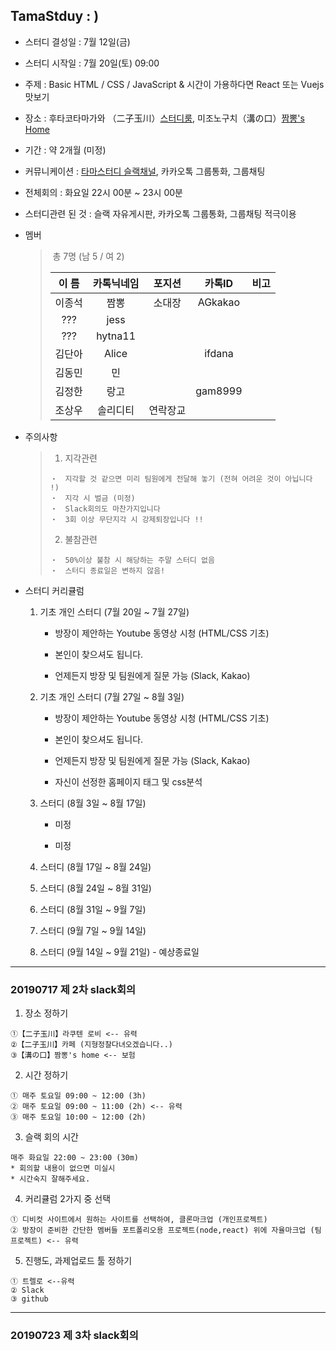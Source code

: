 ## TamaStduy : )

* 스터디 결성일 : 7월 12일(금)

* 스터디 시작일 : 7월 20일(토) 09:00 

* 주제 : Basic HTML / CSS / JavaScript & 시간이 가용하다면 React 또는 Vuejs 맛보기

* 장소 : 후타코타마가와 （二子玉川）[스터디룸](https://www.spacee.jp/stations/2600307/listings?gclid=CjwKCAjw36DpBRAYEiwAmVVDMN9yWLv0zdqbflEVC71lmSFxRoT33E_xMF2Nd9KpcQEqQJwBdpX_RxoCZxQQAvD_BwE), 미조노구치（溝の口）[짬뽕's Home](https://www.google.com/maps/place/%EB%AF%B8%EC%A1%B0%EB%85%B8%EA%B5%AC%EC%B9%98/@35.5999649,139.6106234,15z/data=!4m5!3m4!1s0x0:0x254ffa69a7c6fa32!8m2!3d35.5999649!4d139.6106234)

* 기간 : 약 2개월 (미정)

* 커뮤니케이션 : [타마스터디 슬랙채널](https://tamastudy.slack.com), 카카오톡 그룹통화, 그룹채팅

* 전체회의 : 화요일 22시 00분 ~ 23시 00분

* 스터디관련 된 것 : 슬랙 자유게시판, 카카오톡 그룹통화, 그룹채팅 적극이용

* 멤버

  >​																																			총 7명 (남 5 / 여 2)
  >
  >| 이  름 | 카톡닉네임 |  포지션  | 카톡ID  | 비고 |
  >| :----: | :--------: | :------: | :-----: | :--: |
  >| 이종석 |    짬뽕    |  소대장  | AGkakao |      |
  >|  ???   |    jess    |          |         |      |
  >|  ???   |  hytna11   |          |         |      |
  >| 김단아 |   Alice    |          | ifdana  |      |
  >| 김동민 |     민     |          |         |      |
  >| 김정한 |    랑고    |          | gam8999 |      |
  >| 조상우 |  솔리디티  | 연락장교 |         |      |

* 주의사항

  >1. 지각관련
  >
  >   ```
  >   ・　지각할 것 같으면 미리 팀원에게 전달해 놓기 (전혀 어려운 것이 아닙니다 !)
  >   ・　지각 시 벌금 (미정)
  >   ・　Slack회의도 마찬가지입니다
  >   ・　3회 이상 무단지각 시 강제퇴장입니다 !!
  >   ```
  >
  >2. 불참관련
  >
  >   ```
  >   ・　50%이상 불참 시 해당하는 주말 스터디 없음
  >   ・　스터디 종료일은 변하지 않음!
  >   ```

* 스터디 커리큘럼

  1. 기초 개인 스터디 (7월 20일 ~ 7월 27일)

     - 방장이 제안하는 Youtube 동영상 시청 (HTML/CSS 기초)

     - 본인이 찾으셔도 됩니다. 

     - 언제든지 방장 및 팀원에게 질문 가능 (Slack, Kakao)

  2. 기초 개인 스터디 (7월 27일 ~ 8월 3일)

     - 방장이 제안하는 Youtube 동영상 시청 (HTML/CSS 기초)

     - 본인이 찾으셔도 됩니다. 

     - 언제든지 방장 및 팀원에게 질문 가능 (Slack, Kakao)
     - 자신이 선정한 홈페이지 태그 및 css분석

  3. 스터디 (8월 3일 ~ 8월 17일)

     - 미정

     - 미정

  4. 스터디 (8월 17일 ~ 8월 24일)

  5. 스터디 (8월 24일 ~ 8월 31일)

  6. 스터디 (8월 31일 ~ 9월 7일)

  7. 스터디 (9월 7일 ~ 9월 14일) 

  8. 스터디 (9월 14일 ~ 9월 21일) - 예상종료일

<hr>

### 20190717 제 2차 slack회의

1. 장소 정하기
```
①【二子玉川】라쿠텐 로비 <-- 유력
②【二子玉川】카페 (지형정찰다녀오겠습니다..)
③【溝の口】짬뽕's home <-- 보험
```     

2. 시간 정하기
```
① 매주 토요일 09:00 ~ 12:00 (3h)
② 매주 토요일 09:00 ~ 11:00 (2h) <-- 유력
③ 매주 토요일 10:00 ~ 12:00 (2h)
```     

3. 슬랙 회의 시간
```
매주 화요일 22:00 ~ 23:00 (30m)
* 회의할 내용이 없으면 미실시
* 시간숙지 잘해주세요. 
```

4. 커리큘럼 2가지 중 선택
```
① 디비컷 사이트에서 원하는 사이트를 선택하여, 클론마크업 (개인프로젝트)
② 방장이 준비한 간단한 멤버들 포트폴리오용 프로젝트(node,react) 위에 자율마크업 (팀프로젝트) <-- 유력
```

5. 진행도, 과제업로드 툴 정하기 
```
① 트렐로 <--유력
② Slack
③ github
```

<hr>

### 20190723 제 3차 slack회의
